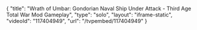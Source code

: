 {
    "title": "Wrath of Umbar: Gondorian Naval Ship Under Attack - Third Age Total War Mod Gameplay",
    "type": "solo",
    "layout": "iframe-static",
    "videoId": "117404949",
    "url": "\/tvpembed\/117404949"
}